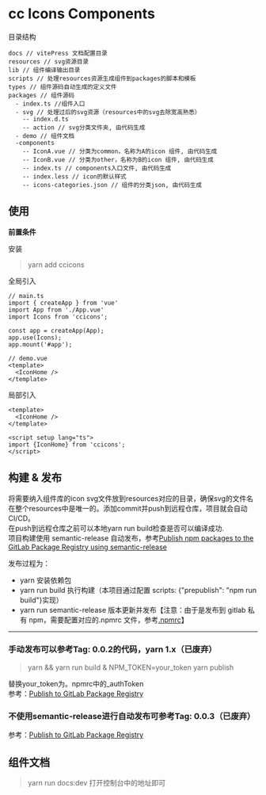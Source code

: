 # cc Icons Components


  
目录结构
```
docs // vitePress 文档配置目录
resources // svg资源目录
lib // 组件编译输出目录
scripts // 处理resources资源生成组件到packages的脚本和模板
types // 组件源码自动生成的定义文件
packages // 组件源码
  - index.ts //组件入口
  - svg // 处理过后的svg资源（resources中的svg去除宽高熟悉）
    -- index.d.ts 
    -- action // svg分类文件夹, 由代码生成
  - demo // 组件文档
  -components
    -- IconA.vue // 分类为common，名称为A的icon 组件, 由代码生成
    -- IconB.vue // 分类为other，名称为B的icon 组件, 由代码生成
    -- index.ts // components入口文件, 由代码生成
    -- index.less // icon的默认样式
    -- icons-categories.json // 组件的分类json, 由代码生成
```


## 使用 
**前置条件**

安装  
> yarn add  ccicons

全局引入  
```
// main.ts
import { createApp } from 'vue'
import App from './App.vue'
import Icons from 'ccicons';

const app = createApp(App);
app.use(Icons);
app.mount('#app');

// demo.vue
<template>
  <IconHome />
</template>
```

局部引入 
```
<template>
  <IconHome />
</template>

<script setup lang="ts">
import {IconHome} from 'ccicons';
</script>
```

## 构建 & 发布

将需要纳入组件库的icon svg文件放到resources对应的目录，确保svg的文件名在整个resources中是唯一的。添加commit并push到远程仓库，项目就会自动CI/CD。   
在push到远程仓库之前可以本地yarn run build检查是否可以编译成功.  
项目构建使用 semantic-release 自动发布，参考[Publish npm packages to the GitLab Package Registry using semantic-release](https://docs.gitlab.com/ee/ci/examples/semantic-release.html)

发布过程为：

- yarn 安装依赖包
- yarn run build 执行构建（本项目通过配置 scripts: {"prepublish": "npm run build"}实现）
- yarn run semantic-release 版本更新并发布【注意：由于是发布到 gitlab 私有 npm，需要配置对应的.npmrc 文件，参考[.npmrc](https://docs.gitlab.com/ee/user/packages/npm_registry/#authenticating-via-the-npmrc)】
     
---    
### 手动发布可以参考Tag: 0.0.2的代码，yarn 1.x（已废弃）
>yarn &&  yarn run build & NPM_TOKEN=your_token yarn publish 
 
替换your_token为。npmrc中的_authToken   
参考：[Publish to GitLab Package Registry](https://docs.gitlab.com/ee/user/packages/yarn_repository/#publish-to-gitlab-package-registry)


### 不使用semantic-release进行自动发布可参考Tag: 0.0.3（已废弃）
参考：[Publish to GitLab Package Registry](https://docs.gitlab.com/ee/user/packages/yarn_repository/#publish-to-gitlab-package-registry) 


## 组件文档
> yarn run docs:dev
打开控制台中的地址即可
